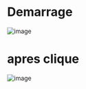 # Demarrage

![image](https://user-images.githubusercontent.com/101357738/202959954-5eb7b200-d7ad-49c1-a0ce-a1e72d560b52.png)


# apres clique 

![image](https://user-images.githubusercontent.com/101357738/202960107-f77ad8c4-3edd-497a-995c-d5093f736cbe.png)
